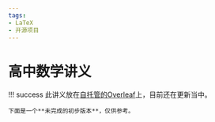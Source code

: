 ```yaml
---
tags:
- LaTeX
- 开源项目
---
```


# 高中数学讲义

!!! success
    此讲义放在[自托管的Overleaf](../../Blog/2024/self-hosted-overleaf/)上，目前还在更新当中。

    下面是一个**未完成的初步版本**，仅供参考。

<center>
<object
    data="../assets/高中数学讲义.pdf#page=1&view=FitH&toolbar=1&navpanes=0"
    width=100%
    height=800>
</object>
</center>